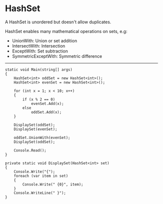 # HashSet

A HashSet is unordered but doesn't allow duplicates.

HashSet enables many mathematical operations on sets, e.g:

  * UnionWith: Union or set addition
  * IntersectWith: Intersection
  * ExceptWith: Set subtraction
  * SymmetricExceptWith: Symmetric difference

---

    static void Main(string[] args)
    {
        HashSet<int> oddSet = new HashSet<int>();
        HashSet<int> evenSet = new HashSet<int>();
    
        for (int x = 1; x < 10; x++)
        {
            if (x % 2 == 0)
                evenSet.Add(x);
            else
                oddSet.Add(x);
        }
    
        DisplaySet(oddSet);
        DisplaySet(evenSet);
    
        oddSet.UnionWith(evenSet);
        DisplaySet(oddSet);
    
        Console.Read();
    }
    
    private static void DisplaySet(HashSet<int> set)
    {
        Console.Write("{");
        foreach (var item in set)
        {
            Console.Write(" {0}", item);
        }
        Console.WriteLine(" }");
    }

<!--stackedit_data:
eyJoaXN0b3J5IjpbLTIwODI4MzI4NjddfQ==
-->